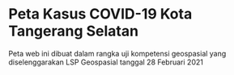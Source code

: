 # Peta Kasus COVID-19 Kota Tangerang Selatan

Peta web ini dibuat dalam rangka uji kompetensi geospasial yang diselenggarakan LSP Geospasial tanggal 28 Februari 2021